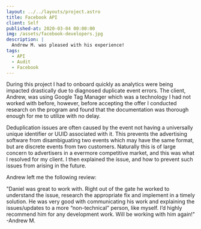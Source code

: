 ```yaml
---
layout: ../../layouts/project.astro
title: Facebook API
client: Self
published-at: 2020-03-04 00:00:00
img: /assets/facebook-developers.jpg
description: |
  Andrew M. was pleased with his experience!
tags:
  - API
  - Audit
  - Facebook
---
```


During this project I had to onboard quickly as analytics were being impacted drastically due to diagnosed duplicate event errors. The client, Andrew, was using Google Tag Manager which was a technology I had not worked with before, however, before accepting the offer I conducted research on the program and found that the documentation was thorough enough for me to utilize with no delay.

Deduplication issues are often caused by the event not having a universally unique identifier or UUID associated with it. This prevents the advertising software from disambiguating two events which may have the same format, but are discrete events from two customers. Naturally this is of large concern to advertisers in a evermore competitive market, and this was what I resolved for my client. I then explained the issue, and how to prevent such issues from arising in the future.

Andrew left me the following review:

"Daniel was great to work with. Right out of the gate he worked to understand the issue, research the appropriate fix and implement in a timely solution. He was very good with communicating his work and explaining the issues/updates to a more “non-technical” person, like myself. I’d highly recommend him for any development work. Will be working with him again!" -Andrew M.
